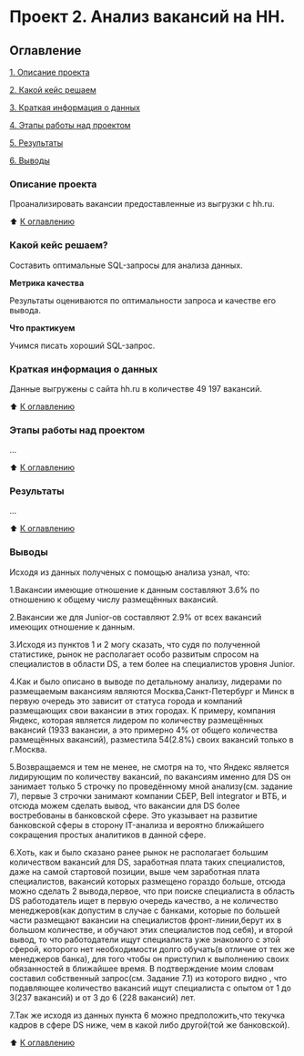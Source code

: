 # Проект 2. Анализ вакансий на HH.

## Оглавление
[1. Описание проекта](https://github.com/DmitriyVitalyevich/sf_data_science/tree/main/Project_2#%D0%BE%D0%BF%D0%B8%D1%81%D0%B0%D0%BD%D0%B8%D0%B5-%D0%BF%D1%80%D0%BE%D0%B5%D0%BA%D1%82%D0%B0)

[2. Какой кейс решаем](https://github.com/DmitriyVitalyevich/sf_data_science/tree/main/Project_2#%D0%BA%D0%B0%D0%BA%D0%BE%D0%B9-%D0%BA%D0%B5%D0%B9%D1%81-%D1%80%D0%B5%D1%88%D0%B0%D0%B5%D0%BC)

[3. Краткая информация о данных](https://github.com/DmitriyVitalyevich/sf_data_science/tree/main/Project_2#%D0%BA%D1%80%D0%B0%D1%82%D0%BA%D0%B0%D1%8F-%D0%B8%D0%BD%D1%84%D0%BE%D1%80%D0%BC%D0%B0%D1%86%D0%B8%D1%8F-%D0%BE-%D0%B4%D0%B0%D0%BD%D0%BD%D1%8B%D1%85)

[4. Этапы работы над проектом](https://github.com/DmitriyVitalyevich/sf_data_science/tree/main/Project_2#%D1%8D%D1%82%D0%B0%D0%BF%D1%8B-%D1%80%D0%B0%D0%B1%D0%BE%D1%82%D1%8B-%D0%BD%D0%B0%D0%B4-%D0%BF%D1%80%D0%BE%D0%B5%D0%BA%D1%82%D0%BE%D0%BC)

[5. Результаты](https://github.com/DmitriyVitalyevich/sf_data_science/tree/main/Project_2#%D1%8D%D1%82%D0%B0%D0%BF%D1%8B-%D1%80%D0%B0%D0%B1%D0%BE%D1%82%D1%8B-%D0%BD%D0%B0%D0%B4-%D0%BF%D1%80%D0%BE%D0%B5%D0%BA%D1%82%D0%BE%D0%BC)

[6. Выводы](https://github.com/DmitriyVitalyevich/sf_data_science/tree/main/Project_2#%D1%8D%D1%82%D0%B0%D0%BF%D1%8B-%D1%80%D0%B0%D0%B1%D0%BE%D1%82%D1%8B-%D0%BD%D0%B0%D0%B4-%D0%BF%D1%80%D0%BE%D0%B5%D0%BA%D1%82%D0%BE%D0%BC)

### Описание проекта
Проанализировать вакансии предоставленные из выгрузки с hh.ru.

:arrow_up: [К оглавлению](https://github.com/DmitriyVitalyevich/sf_data_science/tree/main/Project_2#%D0%BF%D1%80%D0%BE%D0%B5%D0%BA%D1%82-2-%D0%B0%D0%BD%D0%B0%D0%BB%D0%B8%D0%B7-%D0%B2%D0%B0%D0%BA%D0%B0%D0%BD%D1%81%D0%B8%D0%B9-%D0%BD%D0%B0-hh)

### Какой кейс решаем?
Составить оптимальные SQL-запросы для анализа данных. 

**Метрика качества**

Результаты оцениваются по оптимальности запроса и качестве его вывода.

**Что практикуем** 

Учимся писать хороший SQL-запрос.

### Краткая информация о данных
Данные выгружены с сайта hh.ru в количестве 49 197 вакансий.

:arrow_up: [К оглавлению](https://github.com/DmitriyVitalyevich/sf_data_science/tree/main/Project_2#%D0%BF%D1%80%D0%BE%D0%B5%D0%BA%D1%82-2-%D0%B0%D0%BD%D0%B0%D0%BB%D0%B8%D0%B7-%D0%B2%D0%B0%D0%BA%D0%B0%D0%BD%D1%81%D0%B8%D0%B9-%D0%BD%D0%B0-hh)

### Этапы работы над проектом
...

:arrow_up: [К оглавлению](https://github.com/DmitriyVitalyevich/sf_data_science/tree/main/Project_2#%D0%BF%D1%80%D0%BE%D0%B5%D0%BA%D1%82-2-%D0%B0%D0%BD%D0%B0%D0%BB%D0%B8%D0%B7-%D0%B2%D0%B0%D0%BA%D0%B0%D0%BD%D1%81%D0%B8%D0%B9-%D0%BD%D0%B0-hh)

### Результаты 
...

:arrow_up: [К оглавлению](https://github.com/DmitriyVitalyevich/sf_data_science/tree/main/Project_2#%D0%BF%D1%80%D0%BE%D0%B5%D0%BA%D1%82-2-%D0%B0%D0%BD%D0%B0%D0%BB%D0%B8%D0%B7-%D0%B2%D0%B0%D0%BA%D0%B0%D0%BD%D1%81%D0%B8%D0%B9-%D0%BD%D0%B0-hh)

### Выводы 
Исходя из данных полученых с помощью анализа узнал, что:

1.Вакансии имеющие отношение к данным составляют 3.6% по отношению к общему числу размещённых вакансий.

2.Вакансии же для Junior-ов составляют 2.9% от всех вакансий имеющих отношение к данным. 

3.Исходя из пунктов 1 и 2 могу сказать, что судя по полученной статистике, рынок не располагает особо развитым спросом на специалистов в области DS, а тем более на специалистов уровня Junior.

4.Как и было описано в выводе по детальному анализу, лидерами по размещаемым вакансиям являются Москва,Санкт-Петербург и Минск в первую очередь это зависит от статуса города и компаний размещающих свои вакансии в этих городах. К примеру, компания Яндекс, которая является  лидером по количеству размещённых вакансий (1933 вакансии, а это примерно 4% от общего количества размещённых вакансий), разместила 54(2.8%) своих вакансий только в г.Москва.

5.Возвращаемся и тем не менее, не смотря на то, что Яндекс является лидирующим по количеству вакансий, по вакансиям именно для DS он занимает только 5 строчку по проведённому мной анализу(см. задание 7), первые 3 строчки занимают компании СБЕР, Bell integrator и ВТБ, и отсюда можем сделать вывод, что вакансии для DS более востребованы в банковской сфере. Это указывает на развитие банковской сферы в сторону IT-анализа и вероятно ближайшего сокращения простых аналитиков в данной сфере.

6.Хоть, как и было сказано ранее рынок не располагает большим количеством вакансий для DS, заработная плата таких специалистов, даже на самой стартовой позиции, выше чем заработная плата специалистов, вакансий которых размещено гораздо больше, отсюда можно сделать 2 вывода,первое, что при поиске специалиста в область DS работодатель ищет в первую очередь качество, а не количество менеджеров(как допустим в случае с банками, которые по большей части размещают вакансии на специалистов фронт-линии,берут их в большом количестве, и обучают этих специалистов под себя), и второй вывод, то что работодатели ищут специалиста уже знакомого с этой сферой, которого нет необходимости долго обучать(в отличие от тех же менеджеров банка), для того чтобы он приступил к выполнению своих обязанностей в ближайшее время. В подтверждение моим словам составил собственный запрос(см. Задание 7.1) из которого видно , что подавляющее количество вакансий ищут специалиста с опытом от 1 до 3(237 вакансий) и от 3 до 6 (228 вакансий) лет.

7.Так же исходя из данных пункта 6 можно предположить,что текучка кадров в сфере DS ниже, чем в какой либо другой(той же банковской).

:arrow_up: [К оглавлению](https://github.com/DmitriyVitalyevich/sf_data_science/tree/main/Project_2#%D0%BF%D1%80%D0%BE%D0%B5%D0%BA%D1%82-2-%D0%B0%D0%BD%D0%B0%D0%BB%D0%B8%D0%B7-%D0%B2%D0%B0%D0%BA%D0%B0%D0%BD%D1%81%D0%B8%D0%B9-%D0%BD%D0%B0-hh)
